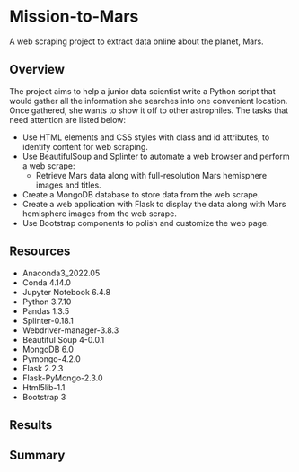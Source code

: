 # Mission-to-Mars

A web scraping project to extract data online about the planet, Mars.

## Overview

The project aims to help a junior data scientist write a Python script that would gather all the information she searches into one convenient location. Once gathered, she wants to show it off to other astrophiles. The tasks that need attention are listed below:
- Use HTML elements and CSS styles with class and id attributes, to identify content for web scraping.
- Use BeautifulSoup and Splinter to automate a web browser and perform a web scrape:
  - Retrieve Mars data along with full-resolution Mars hemisphere images and titles.
- Create a MongoDB database to store data from the web scrape.
- Create a web application with Flask to display the data along with Mars hemisphere images from the web scrape.
- Use Bootstrap components to polish and customize the web page.

## Resources

- Anaconda3_2022.05
- Conda 4.14.0
- Jupyter Notebook 6.4.8
- Python 3.7.10
- Pandas 1.3.5
- Splinter-0.18.1
- Webdriver-manager-3.8.3
- Beautiful Soup 4-0.0.1
- MongoDB 6.0 
- Pymongo-4.2.0
- Flask 2.2.3
- Flask-PyMongo-2.3.0
- Html5lib-1.1
- Bootstrap 3

## Results


## Summary

